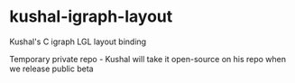 # kushal-igraph-layout
Kushal's C igraph LGL layout binding

Temporary private repo - Kushal will take it open-source on his repo when we release public beta
